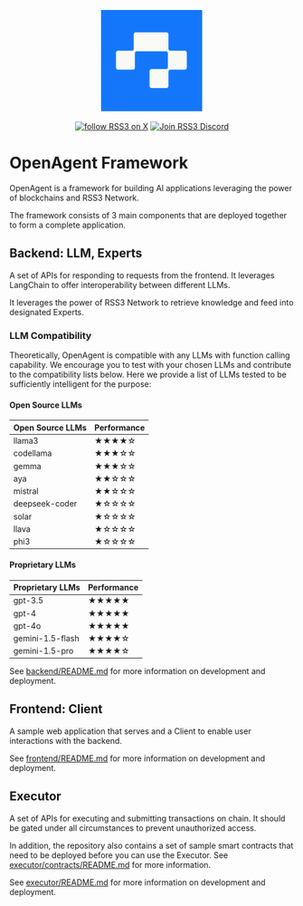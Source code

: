 <!-- markdownlint-disable -->
<p align="center">
  <img width="180" src="./OpenAgent.svg" alt="OpenAgent logo">
</p>
<p align="center">
  <a href="https://link.rss3.io/x"><img src="https://img.shields.io/twitter/follow/rss3_?color=%230072ff" alt="follow RSS3 on X"></a>
  <a href="https://link.rss3.io/discord"><img src="https://img.shields.io/badge/chat-discord-blue?style=flat&logo=discord&color=%230072ff" alt="Join RSS3 Discord"></a>
  <!-- add NPM and other badges when needed -->
</p>
<!-- markdownlint-enable -->

# OpenAgent Framework

OpenAgent is a framework for building AI applications leveraging the power of blockchains and RSS3 Network.

The framework consists of 3 main components that are deployed together to form a complete application.

## Backend: LLM, Experts

A set of APIs for responding to requests from the frontend. It leverages LangChain to offer interoperability between different LLMs.

It leverages the power of RSS3 Network to retrieve knowledge and feed into designated Experts.

### LLM Compatibility

Theoretically, OpenAgent is compatible with any LLMs with function calling capability.
We encourage you to test with your chosen LLMs and contribute to the compatibility lists below.
Here we provide a list of LLMs tested to be sufficiently intelligent for the purpose:

#### Open Source LLMs

| Open Source LLMs    | Performance |
|---------------------|-------------|
| llama3              | ★★★★☆   |
| codellama           | ★★★☆☆   |
| gemma               | ★★★☆☆   |
| aya                 | ★★☆☆☆   |
| mistral             | ★★☆☆☆   |
| deepseek-coder      | ★☆☆☆☆   |
| solar               | ★☆☆☆☆   |
| llava               | ★☆☆☆☆   |
| phi3                | ★☆☆☆☆   |


#### Proprietary LLMs

| Proprietary LLMs    | Performance |
|---------------------|-------------|
| gpt-3.5             | ★★★★★   |
| gpt-4               | ★★★★★   |
| gpt-4o              | ★★★★★   |
| gemini-1.5-flash    | ★★★★☆   |
| gemini-1.5-pro      | ★★★★☆   |


See [backend/README.md](backend/README.md) for more information on development and deployment.

## Frontend: Client

A sample web application that serves and a Client to enable user interactions with the backend.

See [frontend/README.md](frontend/README.md) for more information on development and deployment.

## Executor

A set of APIs for executing and submitting transactions on chain. It should be gated under all circumstances to prevent unauthorized access.

In addition, the repository also contains a set of sample smart contracts that need to be deployed before you can use the Executor. See [executor/contracts/README.md](executor/contracts/README.md) for more information.

See [executor/README.md](executor/README.md) for more information on development and deployment.
